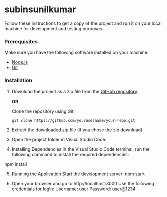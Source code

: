 # subinsunilkumar

Follow these instructions to get a copy of the project and run it on your local machine for development and testing purposes.

### Prerequisites

Make sure you have the following software installed on your machine:

- [Node.js](https://nodejs.org/)
- [Git](https://git-scm.com/)

### Installation

1. Download the project as a zip file from the [GitHub repository](https://github.com/yourusername/your-repo).
   
   **OR**

   Clone the repository using Git:

   ```bash
   git clone https://github.com/yourusername/your-repo.git


2. Extract the downloaded zip file (if you chose the zip download)
3. Open the project folder in Visual Studio Code:

4. Installing Dependencies
In the Visual Studio Code terminal, run the following command to install the required dependencies:

npm install

5. Running the Application
Start the development server:
npm start

6. Open your browser and go to http://localhost:3000
Use the following credentials for login:
Username: user
Password: user@1234
 
